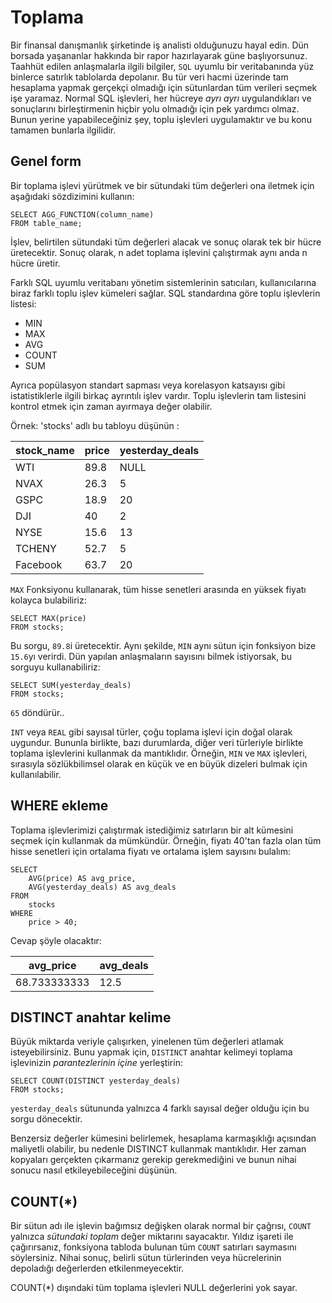 # Toplama

Bir finansal danışmanlık şirketinde iş analisti olduğunuzu hayal edin. Dün borsada yaşananlar hakkında bir rapor hazırlayarak güne başlıyorsunuz. 
Taahhüt edilen anlaşmalarla ilgili bilgiler, ```SQL``` uyumlu bir veritabanında yüz binlerce satırlık tablolarda depolanır. 
Bu tür veri hacmi üzerinde tam hesaplama yapmak gerçekçi olmadığı için sütunlardan tüm verileri seçmek işe yaramaz. 
Normal SQL işlevleri, her hücreye *ayrı ayrı* uygulandıkları ve sonuçlarını birleştirmenin hiçbir yolu olmadığı için pek yardımcı olmaz. 
Bunun yerine yapabileceğiniz şey, toplu işlevleri uygulamaktır ve bu konu tamamen bunlarla ilgilidir.

## Genel form

Bir toplama işlevi yürütmek ve bir sütundaki tüm değerleri ona iletmek için aşağıdaki sözdizimini kullanın:

```
SELECT AGG_FUNCTION(column_name)
FROM table_name;
```

İşlev, belirtilen sütundaki tüm değerleri alacak ve sonuç olarak tek bir hücre üretecektir. Sonuç olarak, n adet toplama işlevini çalıştırmak aynı anda n hücre üretir.

Farklı SQL uyumlu veritabanı yönetim sistemlerinin satıcıları, kullanıcılarına biraz farklı toplu işlev kümeleri sağlar. 
SQL standardına göre toplu işlevlerin listesi:

- MIN
- MAX
- AVG
- COUNT
- SUM

Ayrıca popülasyon standart sapması veya korelasyon katsayısı gibi istatistiklerle ilgili birkaç ayrıntılı işlev vardır. 
Toplu işlevlerin tam listesini kontrol etmek için zaman ayırmaya değer olabilir.

Örnek: 'stocks' adlı bu tabloyu düşünün :

| stock_name |price	| yesterday_deals |
| --- | --- | --- |
| WTI |	89.8	| NULL |
| NVAX |	26.3	| 5 |
| GSPC |	18.9	| 20 |
| DJI |	40	| 2 |
| NYSE |	15.6	| 13 |
| TCHENY |	52.7 | 5 |
| Facebook |	63.7 | 20 |

```MAX``` Fonksiyonu kullanarak, tüm hisse senetleri arasında en yüksek fiyatı kolayca bulabiliriz:

```
SELECT MAX(price)
FROM stocks;
```

Bu sorgu, ```89.8```i üretecektir. Aynı şekilde, ```MIN``` aynı sütun için fonksiyon bize ```15.6```yı verirdi. 
Dün yapılan anlaşmaların sayısını bilmek istiyorsak, bu sorguyu kullanabiliriz:

```
SELECT SUM(yesterday_deals)
FROM stocks;
```

```65``` döndürür..

```INT``` veya ```REAL``` gibi sayısal türler, çoğu toplama işlevi için doğal olarak uygundur. 
Bununla birlikte, bazı durumlarda, diğer veri türleriyle birlikte toplama işlevlerini kullanmak da mantıklıdır. 
Örneğin, ```MIN``` ve ```MAX``` işlevleri, sırasıyla sözlükbilimsel olarak en küçük ve en büyük dizeleri bulmak için kullanılabilir. 

## WHERE ekleme

Toplama işlevlerimizi çalıştırmak istediğimiz satırların bir alt kümesini seçmek için kullanmak da mümkündür. 
Örneğin, fiyatı 40'tan fazla olan tüm hisse senetleri için ortalama fiyatı ve ortalama işlem sayısını bulalım:

```
SELECT 
    AVG(price) AS avg_price,
    AVG(yesterday_deals) AS avg_deals 
FROM 
    stocks 
WHERE 
    price > 40;
```

Cevap şöyle olacaktır:

| avg_price	| avg_deals |
| --- | --- |
| 68.733333333 | 12.5 |

## DISTINCT anahtar kelime

Büyük miktarda veriyle çalışırken, yinelenen tüm değerleri atlamak isteyebilirsiniz. 
Bunu yapmak için, ```DISTINCT``` anahtar kelimeyi toplama işlevinizin *parantezlerinin içine* yerleştirin:

```
SELECT COUNT(DISTINCT yesterday_deals)
FROM stocks;
```

```yesterday_deals``` sütununda yalnızca 4 farklı sayısal değer olduğu için bu sorgu dönecektir.

Benzersiz değerler kümesini belirlemek, hesaplama karmaşıklığı açısından maliyetli olabilir, bu nedenle DISTINCT kullanmak mantıklıdır. 
Her zaman kopyaları gerçekten çıkarmanız gerekip gerekmediğini ve bunun nihai sonucu nasıl etkileyebileceğini düşünün.

## COUNT(*)

Bir sütun adı ile işlevin bağımsız değişken olarak normal bir çağrısı, ```COUNT``` yalnızca *sütundaki toplam* değer miktarını sayacaktır. 
Yıldız işareti ile çağırırsanız, fonksiyona tabloda bulunan tüm ```COUNT``` satırları saymasını söylersiniz. 
Nihai sonuç, belirli sütun türlerinden veya hücrelerinin depoladığı değerlerden etkilenmeyecektir.

COUNT(*) dışındaki tüm toplama işlevleri NULL değerlerini yok sayar.
